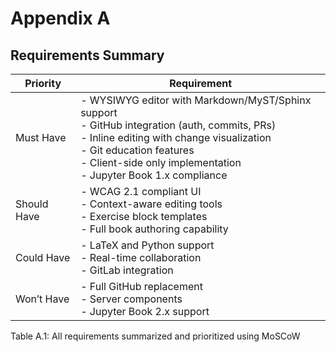 # Appendix A

## Requirements Summary





| Priority     | Requirement                                                                 |
|--------------|------------------------------------------------------------------------------|
| Must Have    | \- WYSIWYG editor with Markdown/MyST/Sphinx support <br> \- GitHub integration (auth, commits, PRs) <br> \- Inline editing with change visualization <br> \- Git education features <br> \- Client-side only implementation <br> \- Jupyter Book 1.x compliance |
| Should Have  | \- WCAG 2.1 compliant UI <br> \- Context-aware editing tools <br> \- Exercise block templates <br> \- Full book authoring capability |
| Could Have   | \- LaTeX and Python support <br> \- Real-time collaboration <br> \- GitLab integration |
| Won’t Have   | \- Full GitHub replacement <br> \- Server components <br> \- Jupyter Book 2.x support |


Table A.1: All requirements summarized and prioritized using MoSCoW
